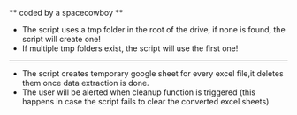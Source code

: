 ** coded by a spacecowboy **

+ The script uses a tmp folder in the root of the drive, if none is found, the script will create one!
+ If multiple tmp folders exist, the script will use the first one!
----------
+ The script creates temporary google sheet for every excel file,it deletes them once data extraction is done.
+ The user will be alerted when cleanup function is triggered (this happens in case the script fails to clear the converted excel sheets)
